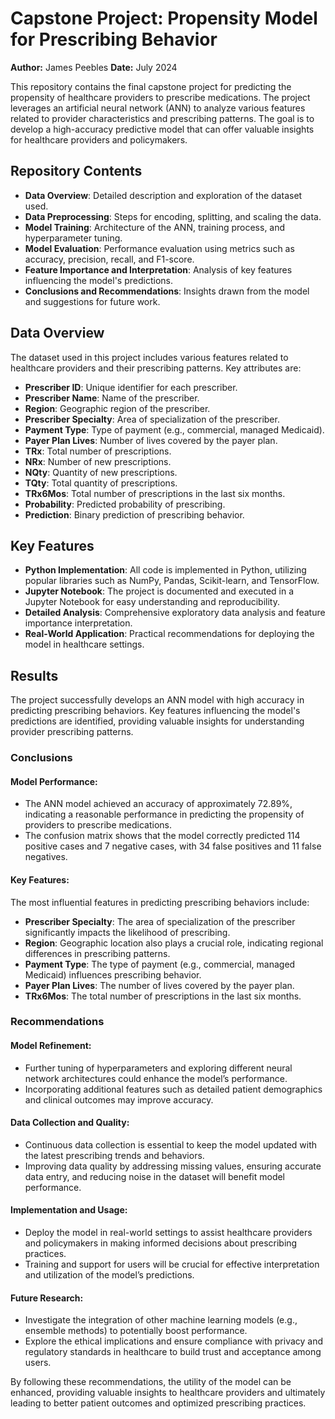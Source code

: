 # Capstone Project: Propensity Model for Prescribing Behavior

**Author:** James Peebles
**Date:** July 2024

This repository contains the final capstone project for predicting the propensity of healthcare providers to prescribe medications. The project leverages an artificial neural network (ANN) to analyze various features related to provider characteristics and prescribing patterns. The goal is to develop a high-accuracy predictive model that can offer valuable insights for healthcare providers and policymakers.

## Repository Contents

- **Data Overview**: Detailed description and exploration of the dataset used.
- **Data Preprocessing**: Steps for encoding, splitting, and scaling the data.
- **Model Training**: Architecture of the ANN, training process, and hyperparameter tuning.
- **Model Evaluation**: Performance evaluation using metrics such as accuracy, precision, recall, and F1-score.
- **Feature Importance and Interpretation**: Analysis of key features influencing the model's predictions.
- **Conclusions and Recommendations**: Insights drawn from the model and suggestions for future work.

## Data Overview

The dataset used in this project includes various features related to healthcare providers and their prescribing patterns. Key attributes are:

- **Prescriber ID**: Unique identifier for each prescriber.
- **Prescriber Name**: Name of the prescriber.
- **Region**: Geographic region of the prescriber.
- **Prescriber Specialty**: Area of specialization of the prescriber.
- **Payment Type**: Type of payment (e.g., commercial, managed Medicaid).
- **Payer Plan Lives**: Number of lives covered by the payer plan.
- **TRx**: Total number of prescriptions.
- **NRx**: Number of new prescriptions.
- **NQty**: Quantity of new prescriptions.
- **TQty**: Total quantity of prescriptions.
- **TRx6Mos**: Total number of prescriptions in the last six months.
- **Probability**: Predicted probability of prescribing.
- **Prediction**: Binary prediction of prescribing behavior.

## Key Features

- **Python Implementation**: All code is implemented in Python, utilizing popular libraries such as NumPy, Pandas, Scikit-learn, and TensorFlow.
- **Jupyter Notebook**: The project is documented and executed in a Jupyter Notebook for easy understanding and reproducibility.
- **Detailed Analysis**: Comprehensive exploratory data analysis and feature importance interpretation.
- **Real-World Application**: Practical recommendations for deploying the model in healthcare settings.

## Results

The project successfully develops an ANN model with high accuracy in predicting prescribing behaviors. Key features influencing the model's predictions are identified, providing valuable insights for understanding provider prescribing patterns.

### Conclusions

#### Model Performance:
- The ANN model achieved an accuracy of approximately 72.89%, indicating a reasonable performance in predicting the propensity of providers to prescribe medications.
- The confusion matrix shows that the model correctly predicted 114 positive cases and 7 negative cases, with 34 false positives and 11 false negatives.

#### Key Features:
The most influential features in predicting prescribing behaviors include:
- **Prescriber Specialty**: The area of specialization of the prescriber significantly impacts the likelihood of prescribing.
- **Region**: Geographic location also plays a crucial role, indicating regional differences in prescribing patterns.
- **Payment Type**: The type of payment (e.g., commercial, managed Medicaid) influences prescribing behavior.
- **Payer Plan Lives**: The number of lives covered by the payer plan.
- **TRx6Mos**: The total number of prescriptions in the last six months.

### Recommendations

#### Model Refinement:
- Further tuning of hyperparameters and exploring different neural network architectures could enhance the model’s performance.
- Incorporating additional features such as detailed patient demographics and clinical outcomes may improve accuracy.

#### Data Collection and Quality:
- Continuous data collection is essential to keep the model updated with the latest prescribing trends and behaviors.
- Improving data quality by addressing missing values, ensuring accurate data entry, and reducing noise in the dataset will benefit model performance.

#### Implementation and Usage:
- Deploy the model in real-world settings to assist healthcare providers and policymakers in making informed decisions about prescribing practices.
- Training and support for users will be crucial for effective interpretation and utilization of the model’s predictions.

#### Future Research:
- Investigate the integration of other machine learning models (e.g., ensemble methods) to potentially boost performance.
- Explore the ethical implications and ensure compliance with privacy and regulatory standards in healthcare to build trust and acceptance among users.

By following these recommendations, the utility of the model can be enhanced, providing valuable insights to healthcare providers and ultimately leading to better patient outcomes and optimized prescribing practices.
